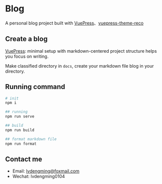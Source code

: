 # Blog

A personal blog project built with [VuePress](https://vuepress.vuejs.org/zh/)、[vuepress-theme-reco](https://vuepress-theme-reco.recoluan.com/)

## Create a blog

[VuePress](https://vuepress.vuejs.org/zh/): minimal setup with markdown-centered project structure helps you focus on writing.

Make classified directory in `docs`, create your markdown file blog in your directory.

## Running command

```sh
# init
npm i

## running
npm run serve

## build
npm run build

## format markdown file
npm run format
```

## Contact me

+ Email: lvdengming@foxmail.com
+ Wechat: lvdengming0104

